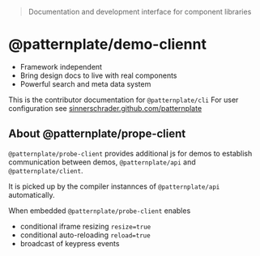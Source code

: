 > Documentation and development interface for component libraries

# @patternplate/demo-cliennt

* Framework independent
* Bring design docs to live with real components
* Powerful search and meta data system

This is the contributor documentation for `@patternplate/cli`
For user configuration see [sinnerschrader.github.com/patternplate](https://sinnerschrader.github.com/patternplate)

## About @patternplate/prope-client

`@patternplate/probe-client` provides additional js for demos to 
establish communication between demos, `@patternplate/api` and `@patternplate/client`.

It is picked up by the compiler instannces of `@patternplate/api` automatically.

When embedded `@patternplate/probe-client` enables 

* conditional iframe resizing `resize=true`
* conditional auto-reloading `reload=true`
* broadcast of keypress events


